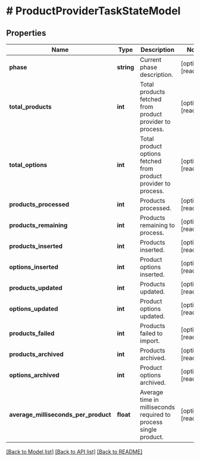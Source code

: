 # # ProductProviderTaskStateModel

## Properties

Name | Type | Description | Notes
------------ | ------------- | ------------- | -------------
**phase** | **string** | Current phase description. | [optional] [readonly]
**total_products** | **int** | Total products fetched from product provider to process. | [optional] [readonly]
**total_options** | **int** | Total product options fetched from product provider to process. | [optional] [readonly]
**products_processed** | **int** | Products processed. | [optional] [readonly]
**products_remaining** | **int** | Products remaining to process. | [optional] [readonly]
**products_inserted** | **int** | Products inserted. | [optional] [readonly]
**options_inserted** | **int** | Product options inserted. | [optional] [readonly]
**products_updated** | **int** | Products updated. | [optional] [readonly]
**options_updated** | **int** | Product options updated. | [optional] [readonly]
**products_failed** | **int** | Products failed to import. | [optional] [readonly]
**products_archived** | **int** | Products archived. | [optional] [readonly]
**options_archived** | **int** | Product options archived. | [optional] [readonly]
**average_milliseconds_per_product** | **float** | Average time in milliseconds required to process single product. | [optional] [readonly]

[[Back to Model list]](../../README.md#models) [[Back to API list]](../../README.md#endpoints) [[Back to README]](../../README.md)
